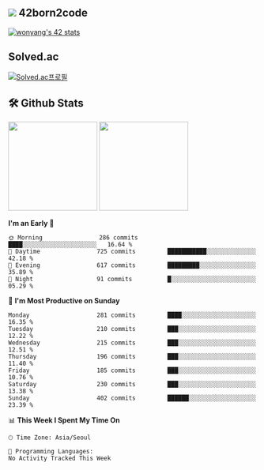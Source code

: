 
## <img src="https://img.shields.io/badge/-000000?style=flat&logo=42&logoColor=white"> 42born2code
[![wonyang's 42 stats](https://badge42.vercel.app/api/v2/cl5nhe5b6007809kydha7ht42/stats?cursusId=21&coalitionId=88)](https://profile.intra.42.fr/users/wonyang)

## Solved.ac
[![Solved.ac프로필](http://mazassumnida.wtf/api/v2/generate_badge?boj=bennyws)](https://solved.ac/bennyws)

## 🛠️ Github Stats
<p>
  <img height="180em" src="https://github-readme-stats-veggie-garden.vercel.app/api?username=gemstoneyang&show_icons=true&include_all_commits=true&bg_color=30,e96443,904e95&title_color=fff&text_color=fff">
  <img height="180em" src="https://github-readme-stats-veggie-garden.vercel.app/api/top-langs/?username=gemstoneyang&layout=compact&bg_color=30,e96443,904e95&title_color=fff&text_color=fff">
</p>

<!--START_SECTION:waka-->
**I'm an Early 🐤** 

```text
🌞 Morning                286 commits         ████░░░░░░░░░░░░░░░░░░░░░   16.64 % 
🌆 Daytime                725 commits         ███████████░░░░░░░░░░░░░░   42.18 % 
🌃 Evening                617 commits         █████████░░░░░░░░░░░░░░░░   35.89 % 
🌙 Night                  91 commits          █░░░░░░░░░░░░░░░░░░░░░░░░   05.29 % 
```
📅 **I'm Most Productive on Sunday** 

```text
Monday                   281 commits         ████░░░░░░░░░░░░░░░░░░░░░   16.35 % 
Tuesday                  210 commits         ███░░░░░░░░░░░░░░░░░░░░░░   12.22 % 
Wednesday                215 commits         ███░░░░░░░░░░░░░░░░░░░░░░   12.51 % 
Thursday                 196 commits         ███░░░░░░░░░░░░░░░░░░░░░░   11.40 % 
Friday                   185 commits         ███░░░░░░░░░░░░░░░░░░░░░░   10.76 % 
Saturday                 230 commits         ███░░░░░░░░░░░░░░░░░░░░░░   13.38 % 
Sunday                   402 commits         ██████░░░░░░░░░░░░░░░░░░░   23.39 % 
```


📊 **This Week I Spent My Time On** 

```text
🕑︎ Time Zone: Asia/Seoul

💬 Programming Languages: 
No Activity Tracked This Week
```


<!--END_SECTION:waka-->
